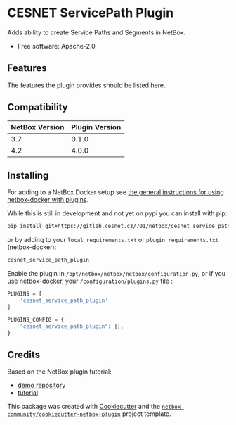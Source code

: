 # CESNET ServicePath Plugin

Adds ability to create Service Paths and Segments in NetBox.


* Free software: Apache-2.0


## Features

The features the plugin provides should be listed here.

## Compatibility

| NetBox Version | Plugin Version |
|----------------|----------------|
|     3.7        |      0.1.0     |
|     4.2        |      4.0.0     |

## Installing

For adding to a NetBox Docker setup see
[the general instructions for using netbox-docker with plugins](https://github.com/netbox-community/netbox-docker/wiki/Using-Netbox-Plugins).

While this is still in development and not yet on pypi you can install with pip:

```bash
pip install git+https://gitlab.cesnet.cz/701/netbox/cesnet_service_path_plugin.git
```

or by adding to your `local_requirements.txt` or `plugin_requirements.txt` (netbox-docker):

```bash
cesnet_service_path_plugin
```

Enable the plugin in `/opt/netbox/netbox/netbox/configuration.py`,
 or if you use netbox-docker, your `/configuration/plugins.py` file :

```python
PLUGINS = [
    'cesnet_service_path_plugin'
]

PLUGINS_CONFIG = {
    "cesnet_service_path_plugin": {},
}
```

## Credits

Based on the NetBox plugin tutorial:

- [demo repository](https://github.com/netbox-community/netbox-plugin-demo)
- [tutorial](https://github.com/netbox-community/netbox-plugin-tutorial)

This package was created with [Cookiecutter](https://github.com/audreyr/cookiecutter) and the [`netbox-community/cookiecutter-netbox-plugin`](https://github.com/netbox-community/cookiecutter-netbox-plugin) project template.
